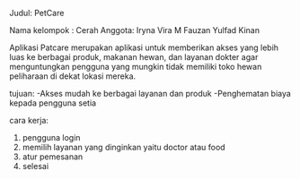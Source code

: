 Judul:  PetCare

Nama kelompok : Cerah
Anggota: Iryna Vira 
          M Fauzan Yulfad
          Kinan

Aplikasi Patcare merupakan aplikasi untuk memberikan akses yang lebih luas ke berbagai produk, makanan hewan, dan layanan dokter agar menguntungkan pengguna yang mungkin tidak memiliki toko hewan peliharaan di dekat lokasi mereka.

tujuan: 
-Akses mudah ke berbagai layanan dan produk
-Penghematan biaya kepada pengguna setia

cara kerja: 
1. pengguna login
2. memilih layanan yang dinginkan yaitu doctor atau food
3. atur pemesanan
4. selesai

